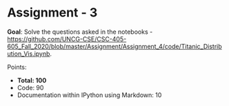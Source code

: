 # Assignment - 3

**Goal**: Solve the questions asked in the notebooks - <https://github.com/UNCG-CSE/CSC-405-605_Fall_2020/blob/master/Assignment/Assignment_4/code/Titanic_Distribution_Vis.ipynb>.

Points:
- **Total: 100**
- Code: 90
- Documentation within IPython using Markdown: 10


